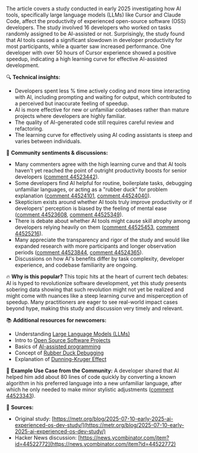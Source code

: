 The article covers a study conducted in early 2025 investigating how AI tools, specifically large language models (LLMs) like Cursor and Claude Code, affect the productivity of experienced open-source software (OSS) developers. The study involved 16 developers who worked on tasks randomly assigned to be AI-assisted or not. Surprisingly, the study found that AI tools caused a significant slowdown in developer productivity for most participants, while a quarter saw increased performance. One developer with over 50 hours of Cursor experience showed a positive speedup, indicating a high learning curve for effective AI-assisted development.

🔍 **Technical insights:**
- Developers spent less % time actively coding and more time interacting with AI, including prompting and waiting for output, which contributed to a perceived but inaccurate feeling of speedup.
- AI is more effective for new or unfamiliar codebases rather than mature projects where developers are highly familiar.
- The quality of AI-generated code still requires careful review and refactoring.
- The learning curve for effectively using AI coding assistants is steep and varies between individuals.

💬 **Community sentiments & discussions:**
- Many commenters agree with the high learning curve and that AI tools haven't yet reached the point of outright productivity boosts for senior developers ([comment 44523442](https://news.ycombinator.com/item?id=44523442)).
- Some developers find AI helpful for routine, boilerplate tasks, debugging unfamiliar languages, or acting as a "rubber duck" for problem explanation ([comment 44524101](https://news.ycombinator.com/item?id=44524101), [comment 44524040](https://news.ycombinator.com/item?id=44524040)).
- Skepticism exists around whether AI tools truly improve productivity or if developers' perception is biased by the feeling of mental ease ([comment 44523608](https://news.ycombinator.com/item?id=44523608), [comment 44525349](https://news.ycombinator.com/item?id=44525349)).
- There is debate about whether AI tools might cause skill atrophy among developers relying heavily on them ([comment 44525453](https://news.ycombinator.com/item?id=44525453), [comment 44525216](https://news.ycombinator.com/item?id=44525216)).
- Many appreciate the transparency and rigor of the study and would like expanded research with more participants and longer observation periods ([comment 44523844](https://news.ycombinator.com/item?id=44523844), [comment 44524365](https://news.ycombinator.com/item?id=44524365)).
- Discussions on how AI's benefits differ by task complexity, developer experience, and codebase familiarity are ongoing.

🔥 **Why is this popular?**
This topic hits at the heart of current tech debates: AI is hyped to revolutionize software development, yet this study presents sobering data showing that such revolution might not yet be realized and might come with nuances like a steep learning curve and misperception of speedup. Many practitioners are eager to see real-world impact cases beyond hype, making this study and discussion very timely and relevant.


📚 **Additional resources for newcomers:**
- Understanding [Large Language Models (LLMs)](https://www.google.com/search?q=large+language+models)
- Intro to [Open Source Software Projects](https://www.google.com/search?q=open+source+software)
- Basics of [AI-assisted programming](https://www.google.com/search?q=ai+assisted+programming)
- Concept of [Rubber Duck Debugging](https://www.google.com/search?q=rubber+duck+debugging)
- Explanation of [Dunning-Kruger Effect](https://www.google.com/search?q=dunning-kruger+effect)


📝 **Example Use Case from the Community:**
A developer shared that AI helped him add about 80 lines of code quickly by converting a known algorithm in his preferred language into a new unfamiliar language, after which he only needed to make minor stylistic adjustments ([comment 44523343](https://news.ycombinator.com/item?id=44523343)).


🔗 **Sources:**
- Original study: [https://metr.org/blog/2025-07-10-early-2025-ai-experienced-os-dev-study/](https://metr.org/blog/2025-07-10-early-2025-ai-experienced-os-dev-study/)
- Hacker News discussion: [https://news.ycombinator.com/item?id=44522772](https://news.ycombinator.com/item?id=44522772)